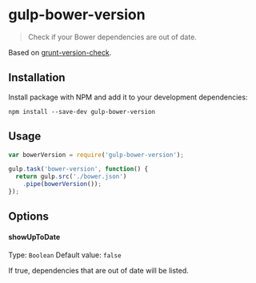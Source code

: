 # gulp-bower-version

> Check if your Bower dependencies are out of date.

Based on [grunt-version-check](https://github.com/stevewillard/grunt-version-check).

## Installation

Install package with NPM and add it to your development dependencies:

`npm install --save-dev gulp-bower-version`

## Usage

```javascript
var bowerVersion = require('gulp-bower-version');

gulp.task('bower-version', function() {
  return gulp.src('./bower.json')
    .pipe(bowerVersion());
});
```

## Options

#### showUpToDate
Type: `Boolean`
Default value: `false`

If true, dependencies that are out of date will be listed.